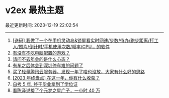 # v2ex 最热主题

最近更新时间: 2023-12-19 22:02:54

--- 
1. [[送码] 我做了一个在手机灵动岛&锁屏看实时网速/步数/待办/跑步距离/打工人/照片/倒计时/手机使用次数/帧率/CPU... 的软件](https://www.v2ex.com/t/1001525) 
2. [有没有不吃电脑配置的游戏？](https://www.v2ex.com/t/1001528) 
3. [请问不去年会的是什么心态？](https://www.v2ex.com/t/1001562) 
4. [有车之后体会到深圳停车难的问题了](https://www.v2ex.com/t/1001576) 
5. [买了轻量腾讯云服务器，发现一年了啥也没放，大家有什么好的思路](https://www.v2ex.com/t/1001579) 
6. [[2023 年终盘点] 在这一年，你有什么收获？](https://www.v2ex.com/t/1001624) 
7. [自考 5 年, 终于毕业拿到了学位证](https://www.v2ex.com/t/1001627) 
8. [看陈泽说接了个元梦之星广子，一小时 40 万](https://www.v2ex.com/t/1001549) 
